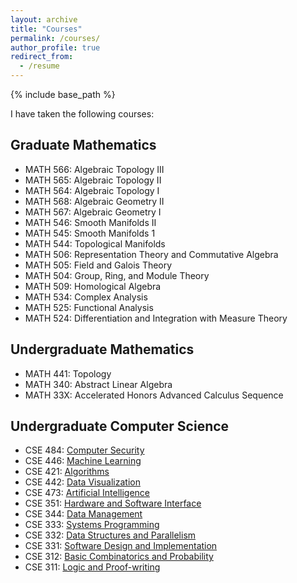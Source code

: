 ```yaml
---
layout: archive
title: "Courses"
permalink: /courses/
author_profile: true
redirect_from:
  - /resume
---
```


{% include base_path %}


I have taken the following courses:

Graduate Mathematics 
---
- MATH 566: Algebraic Topology III
- MATH 565: Algebraic Topology II
- MATH 564: Algebraic Topology I
- MATH 568: Algebraic Geometry II
- MATH 567: Algebraic Geometry I
- MATH 546: Smooth Manifolds II
- MATH 545: Smooth Manifolds 1
- MATH 544: Topological Manifolds
- MATH 506: Representation Theory and Commutative Algebra
- MATH 505: Field and Galois Theory
- MATH 504: Group, Ring, and Module Theory
- MATH 509: Homological Algebra
- MATH 534: Complex Analysis
- MATH 525: Functional Analysis
- MATH 524: Differentiation and Integration with Measure Theory 

Undergraduate Mathematics 
---
- MATH 441: Topology
- MATH 340: Abstract Linear Algebra
- MATH 33X: Accelerated Honors Advanced Calculus Sequence

Undergraduate Computer Science
---
- CSE 484: [Computer Security](https://courses.cs.washington.edu/courses/cse484/23au/)
- CSE 446: [Machine Learning](https://courses.cs.washington.edu/courses/cse446/23sp/)
- CSE 421: [Algorithms](https://courses.cs.washington.edu/courses/cse421/23wi/)
- CSE 442: [Data Visualization](https://courses.cs.washington.edu/courses/cse442/23wi/)
- CSE 473: [Artificial Intelligence](https://courses.cs.washington.edu/courses/cse473/22au/)
- CSE 351: [Hardware and Software Interface](https://courses.cs.washington.edu/courses/cse351/21su/)
- CSE 344: [Data Management](https://courses.cs.washington.edu/courses/cse344/22sp/)
- CSE 333: [Systems Programming](https://courses.cs.washington.edu/courses/cse333/22sp/)
- CSE 332: [Data Structures and Parallelism](https://courses.cs.washington.edu/courses/cse332/22wi/)
- CSE 331: [Software Design and Implementation](https://courses.cs.washington.edu/courses/cse331/22su/)
- CSE 312: [Basic Combinatorics and Probability](https://courses.cs.washington.edu/courses/cse312/22wi/)
- CSE 311: [Logic and Proof-writing](https://courses.cs.washington.edu/courses/cse311/21au/)